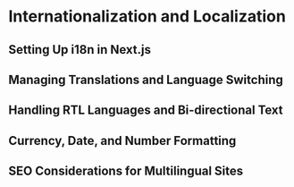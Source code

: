 # Internationalization and Localization

## Setting Up i18n in Next.js

## Managing Translations and Language Switching

## Handling RTL Languages and Bi-directional Text

## Currency, Date, and Number Formatting

## SEO Considerations for Multilingual Sites
